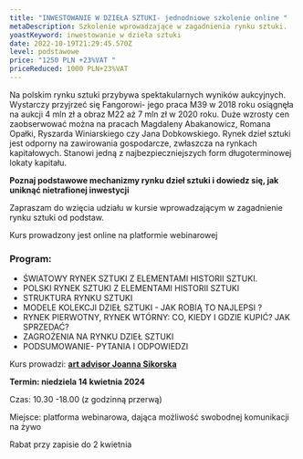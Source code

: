 ```yaml
---
title: "INWESTOWANIE W DZIEŁA SZTUKI- jednodniowe szkolenie online "
metaDescription: Szkolenie wprowadzające w zagadnienia rynku sztuki.
yoastKeyword: inwestowanie w dzieła sztuki
date: 2022-10-19T21:29:45.570Z
level: podstawowe
price: "1250 PLN +23%VAT "
priceReduced: 1000 PLN+23%VAT
---
```

Na polskim rynku sztuki przybywa spektakularnych wyników aukcyjnych. Wystarczy przyjrzeć się Fangorowi- jego praca M39 w 2018 roku osiągnęła na aukcji 4 mln zł a obraz M22 aż 7 mln zł w 2020 roku. Duże wzrosty cen zaobserwować można na pracach Magdaleny Abakanowicz, Romana Opałki, Ryszarda Winiarskiego czy Jana Dobkowskiego. Rynek dzieł sztuki jest odporny na zawirowania gospodarcze, zwłaszcza na rynkach kapitałowych. Stanowi jedną z najbezpieczniejszych form długoterminowej lokaty kapitału. 

**Poznaj podstawowe mechanizmy rynku dzieł sztuki i dowiedz się, jak uniknąć nietrafionej inwestycji**

Zapraszam do wzięcia udziału w kursie wprowadzającym w zagadnienie rynku sztuki od podstaw.

Kurs prowadzony jest online na platformie webinarowej

### **Program:**

* ŚWIATOWY  RYNEK SZTUKI Z ELEMENTAMI HISTORII SZTUKI.
* POLSKI RYNEK SZTUKI Z ELEMENTAMI HISTORII SZTUKI 
* STRUKTURA RYNKU SZTUKI
* MODELE KOLEKCJI DZIEŁ SZTUKI - JAK ROBIĄ TO NAJLEPSI ?
* RYNEK PIERWOTNY, RYNEK WTÓRNY: CO, KIEDY I GDZIE KUPIĆ? JAK SPRZEDAĆ?
* ZAGROŻENIA NA RYNKU DZIEŁ SZTUKI
* PODSUMOWANIE- PYTANIA I ODPOWIEDZI

Kurs prowadzi: **[art advisor Joanna Sikorska ](https://artdivision.pl/zespol/artadvisor-joannasikorska)**

**Termin: niedziela 14 kwietnia 2024** 

Czas: 10.30 -18.00 (z godzinną przerwą)

Miejsce: platforma webinarowa, dająca możliwość swobodnej komunikacji na żywo 

Rabat przy zapisie do 2 kwietnia